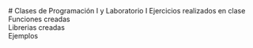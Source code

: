 <meta http-equiv="Content-Type" content="text/html; charset=utf-8"/> 
# Clases de Programación I y Laboratorio I
Ejercicios realizados en clase<br>
Funciones creadas<br>
Librerias creadas<br>
Ejemplos<br>

